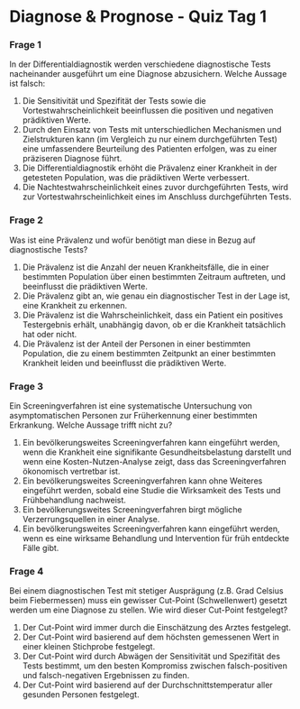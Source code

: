 # Diagnose & Prognose - Quiz Tag 1

### Frage 1 

In der Differentialdiagnostik werden verschiedene diagnostische Tests nacheinander ausgeführt um eine Diagnose abzusichern. Welche Aussage ist falsch:<br> 
  
1)  Die Sensitivität und Spezifität der Tests sowie die Vortestwahrscheinlichkeit beeinflussen die positiven und negativen prädiktiven Werte.<br>  
2)  Durch den Einsatz von Tests mit unterschiedlichen Mechanismen und Zielstrukturen kann (im Vergleich zu nur einem durchgeführten Test) eine umfassendere Beurteilung des Patienten erfolgen, was zu einer präziseren Diagnose führt.<br>  
3)  Die Differentialdiagnostik erhöht die Prävalenz einer Krankheit in der getesteten Population, was die prädiktiven Werte verbessert.<br>  
4)  Die Nachtestwahrscheinlichkeit eines zuvor durchgeführten Tests, wird zur Vortestwahrscheinlichkeit eines im Anschluss durchgeführten Tests. <br>  
  
### Frage 2 

 Was ist eine Prävalenz und wofür benötigt man diese in Bezug auf diagnostische Tests? <br> 
   
 1)   Die Prävalenz ist die Anzahl der neuen Krankheitsfälle, die in einer bestimmten Population über einen bestimmten Zeitraum auftreten, und beeinflusst die prädiktiven Werte. <br>   
 2)   Die Prävalenz gibt an, wie genau ein diagnostischer Test in der Lage ist, eine Krankheit zu erkennen. <br>   
 3)   Die Prävalenz ist die Wahrscheinlichkeit, dass ein Patient ein positives Testergebnis erhält, unabhängig davon, ob er die Krankheit tatsächlich hat oder nicht.<br>   
 4)   Die Prävalenz ist der Anteil der Personen in einer bestimmten Population, die zu einem bestimmten Zeitpunkt an einer bestimmten Krankheit leiden und beeinflusst die prädiktiven Werte. <br>   
  
### Frage 3 

Ein Screeningverfahren ist eine systematische Untersuchung von asymptomatischen Personen zur Früherkennung einer bestimmten Erkrankung. Welche Aussage trifft nicht zu?<br>  
  
1)  Ein bevölkerungsweites Screeningverfahren kann eingeführt werden, wenn die Krankheit eine signifikante Gesundheitsbelastung darstellt und wenn eine Kosten-Nutzen-Analyse zeigt, dass das Screeningverfahren ökonomisch vertretbar ist.<br>  
2)  Ein bevölkerungsweites Screeningverfahren kann ohne Weiteres eingeführt werden, sobald eine Studie die Wirksamkeit des Tests und Frühbehandlung nachweist.<br>  
3)  Ein bevölkerungsweites Screeningverfahren birgt mögliche Verzerrungsquellen in einer Analyse.<br>  
4)  Ein bevölkerungsweites Screeningverfahren kann eingeführt werden, wenn es eine wirksame Behandlung und Intervention für früh entdeckte Fälle gibt.<br>  
  
### Frage 4 

Bei einem diagnostischen Test mit stetiger Ausprägung (z.B. Grad Celsius beim Fiebermessen) muss ein gewisser Cut-Point (Schwellenwert) gesetzt werden um eine Diagnose zu stellen. Wie wird dieser Cut-Point festgelegt?<br>  
  
1)  Der Cut-Point wird immer durch die Einschätzung des Arztes festgelegt.<br>  
2)  Der Cut-Point wird basierend auf dem höchsten gemessenen Wert in einer kleinen Stichprobe festgelegt.<br>  
3)  Der Cut-Point wird durch Abwägen der Sensitivität und Spezifität des Tests bestimmt, um den besten Kompromiss zwischen falsch-positiven und falsch-negativen Ergebnissen zu finden.<br>  
4)  Der Cut-Point wird basierend auf der Durchschnittstemperatur aller gesunden Personen festgelegt.<br>  
  
